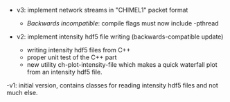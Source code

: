 - v3: implement network streams in "CHIMEL1" packet format
  - *Backwards incompatible*: compile flags must now include -pthread

- v2: implement intensity hdf5 file writing (backwards-compatible update)
  - writing intensity hdf5 files from C++
  - proper unit test of the C++ part
  - new utility ch-plot-intensity-file which makes a quick waterfall plot from an intensity hdf5 file.

-v1: initial version, contains classes for reading intensity hdf5 files and not much else.
